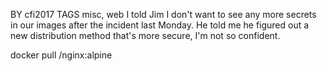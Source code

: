 BY	cfi2017
TAGS	misc, web
I told Jim I don't want to see any more secrets in our images after the incident last Monday. He told me he figured out a new distribution method that's more secure, I'm not so confident.

docker pull /nginx:alpine
